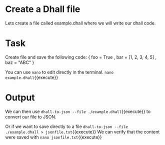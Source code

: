 # Create a Dhall file

Lets create a file called example.dhall  where we will write our dhall code. 


# Task

Create file and save the following code:
{ foo = True
, bar = [1, 2, 3, 4, 5]
, baz = "ABC"
}

You can use `nano` to edit directly in the terminal.
`nano example.dhall`{{execute}}

# Output

We can then use `dhall-to-json --file ./example.dhall`{{execute}} to convert our file to JSON.

Or if we want to save directly to a file `dhall-to-json --file ./example.dhall > jsonfile.txt`{{execute}}
We can verify that the content were saved with `nano jsonfile.txt`{{execute}}